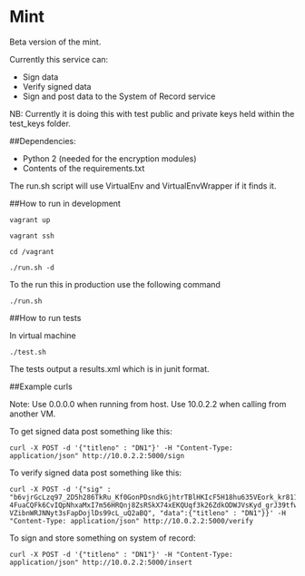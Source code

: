 # Mint
Beta version of the mint.

Currently this service can:
- Sign data
- Verify signed data
- Sign and post data to the System of Record service

NB: Currently it is doing this with test public and private keys held within the test_keys folder.

##Dependencies:
- Python 2 (needed for the encryption modules)
- Contents of the requirements.txt

The run.sh script will use VirtualEnv and VirtualEnvWrapper if it finds it.

##How to run in development

```
vagrant up
```

```
vagrant ssh
```

```
cd /vagrant
```

```
./run.sh -d
```

To the run this in production use the following command

```
./run.sh
```

##How to run tests

In virtual machine

```
./test.sh
```
The tests output a results.xml which is in junit format.

##Example curls

Note:  Use 0.0.0.0 when running from host.  Use 10.0.2.2 when calling from another VM.

To get signed data post something like this:

```
curl -X POST -d '{"titleno" : "DN1"}' -H "Content-Type: application/json" http://10.0.2.2:5000/sign
```

To verify signed data post something like this:

```
curl -X POST -d '{"sig" : "b6vjrGcLzq97_2D5h286TkRu_Kf0GonPDsndkGjhtrTBlHKIcF5H18hu635VEork_kr811ZS7B-4FuaCQFk6CvIQpNhxaMxI7m56HRQnj8ZsRSkX74xEKQUqf3k26ZdkODWJVsKyd_grJ39tfwMvJJb9V5REpRa8qXGr1eXgK4gEqwmo2fkow_W8q_yqMTTm9jOuVeFaqCQzAJBFUEWgkuTLRd91Wm8MlF4RhG_w1YktGzVath3tvaiTXNfiyfZbzPu9viotpP81gsFpWw6xocrUDbKhhXw2rm0BU2NvqSMXJ3X1qZs-VZibnWRJNNyt3sFapDojlDs99cL_uQ2aBQ", "data":{"titleno" : "DN1"}}' -H "Content-Type: application/json" http://10.0.2.2:5000/verify
```

To sign and store something on system of record:

```
curl -X POST -d '{"titleno" : "DN1"}' -H "Content-Type: application/json" http://10.0.2.2:5000/insert
```
